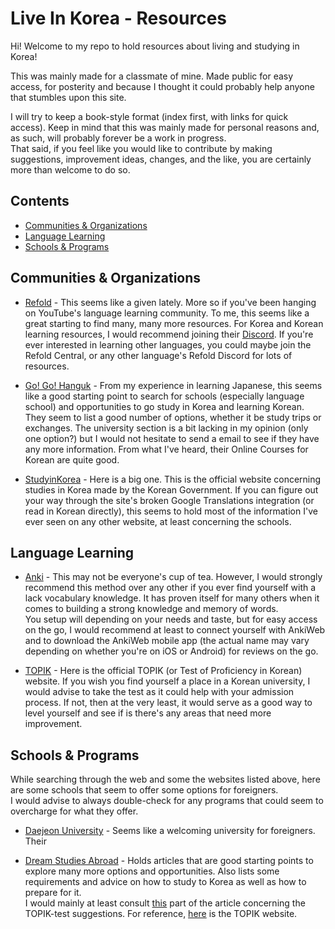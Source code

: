 # Live In Korea - Resources

Hi! Welcome to my repo to hold resources about living and studying in Korea!

This was mainly made for a classmate of mine. Made public for easy access, for posterity and because I thought it could probably help anyone that stumbles upon this site.

I will try to keep a book-style format (index first, with links for quick access). Keep in mind that this was mainly made for personal reasons and, as such, will probably forever be a work in progress.  
That said, if you feel like you would like to contribute by making suggestions, improvement ideas, changes, and the like, you are certainly more than welcome to do so.

## Contents

- [Communities & Organizations](#communities-and-organizations)
- [Language Learning](#language-learning)
- [Schools & Programs](#schools-and-programs)

## Communities & Organizations

- [Refold](https://refold.la/) - This seems like a given lately. More so if you've been hanging on YouTube's language learning community. To me, this seems like a great starting to find many, many more resources. For Korea and Korean learning resources, I would recommend joining their [Discord](https://refold.la/join). If you're ever interested in learning other languages, you could maybe join the Refold Central, or any other language's Refold Discord for lots of resources.

- [Go! Go! Hanguk](https://gogohanguk.com/en/) - From my experience in learning Japanese, this seems like a good starting point to search for schools (especially language school) and opportunities to go study in Korea and learning Korean.  
They seem to list a good number of options, whether it be study trips or exchanges. The university section is a bit lacking in my opinion (only one option?) but I would not hesitate to send a email to see if they have any more information. From what I've heard, their Online Courses for Korean are quite good.

- [StudyinKorea](https://www.studyinkorea.go.kr/ko/main.do) - Here is a big one. This is the official website concerning studies in Korea made by the Korean Government. If you can figure out your way through the site's broken Google Translations integration (or read in Korean directly), this seems to hold most of the information I've ever seen on any other website, at least concerning the schools.

## Language Learning

- [Anki](https://apps.ankiweb.net/) - This may not be everyone's cup of tea. However, I would strongly recommend this method over any other if you ever find yourself with a lack vocabulary knowledge. It has proven itself for many others when it comes to building a strong knowledge and memory of words.  
You setup will depending on your needs and taste, but for easy access on the go, I would recommend at least to connect yourself with AnkiWeb and to download the AnkiWeb mobile app (the actual name may vary depending on whether you're on iOS or Android) for reviews on the go.

- [TOPIK](https://www.topik.go.kr/TWMAIN/TWMAIN0010.do) - Here is the official TOPIK (or Test of Proficiency in Korean) website. If you wish you find yourself a place in a Korean university, I would advise to take the test as it could help with your admission process. If not, then at the very least, it would serve as a good way to level yourself and see if is there's any areas that need more improvement.

## Schools & Programs

While searching through the web and some the websites listed above, here are some schools that seem to offer some options for foreigners.  
I would advise to always double-check for any programs that could seem to overcharge for what they offer. 

- [Daejeon University](https://www.dju.ac.kr/en/main.do) - Seems like a welcoming university for foreigners. Their

- [Dream Studies Abroad](https://www.dreamstudiesabroad.com/articles/study-korea) - Holds articles that are good starting points to explore many more options and opportunities. Also lists some requirements and advice on how to study to Korea as well as how to prepare for it.  
I would mainly at least consult [this](https://www.dreamstudiesabroad.com/articles/study-korea#a5) part of the article concerning the TOPIK-test suggestions. For reference, [here](https://www.topik.go.kr/TWMAIN/TWMAIN0010.do) is the TOPIK website.
